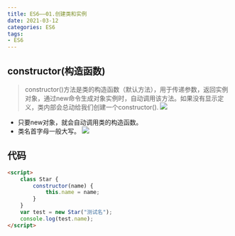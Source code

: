 ```yaml
---
title: ES6——01.创建类和实例
date: 2021-03-12
categories: ES6
tags: 
- ES6
---
```

## constructor(构造函数)
>constructor()方法是类的构造函数（默认方法），用于传递参数，返回实例对象，通过new命令生成对象实例时，自动调用该方法。如果没有显示定义，类内部会总动给我们创建一个constructor().
![](https://img-blog.csdnimg.cn/img_convert/82445679f9a458c495b3a36304b1021b.png)
* 只要new对象，就会自动调用类的构造函数。
* 类名首字母一般大写。
![](https://img-blog.csdnimg.cn/img_convert/40992c6972f49626b72f66d015f93542.png)
## 代码
```html
<script>
    class Star {
        constructor(name) {
            this.name = name;
        }
    }
    var test = new Star("测试名");
    console.log(test.name);
</script>
```

